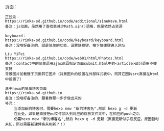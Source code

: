 页面：

	正弦波：
	https://rinka-sd.github.io/code/additional/sineWave.html
	备注：js动画，虽然用了查找表减少Math.sin()调用，但是依然占资源

	keyboard：
	https://rinka-sd.github.io/code/keyboard/keyboard.html
	备注：没啥好备注的，就是简单的功能，设置快捷键，按下快捷键进入网址

	Liu YiFei
	https://rinka-sd.github.io/code/web01/html/Photos.html
	备注：contact中的简单调用ajax返回指定页面submit.html中的<article>部分调用不被支持
	背景图片加载慢于页面其它图片（背景图片的设置在外部样式表中，而其它图片src直接在html中设置了）

	基于hexo的简单博客页面
	https://rinka-sd.github.io
	备注：没啥好备注的，跟着教程一步步做出来的
	补充：
		当添加新的博客时，需要hexo new "新的博客名",然后 hexo g -d 更新
		在此处，如果是直接把md文件加入到对应的存放文件夹中，在相应的push之后
		仍需hexo new "新的博客名",然后 hexo g -d 更新（直接更新似乎没反应，原因暂时未知，所以需要新建博客来刷新？！）